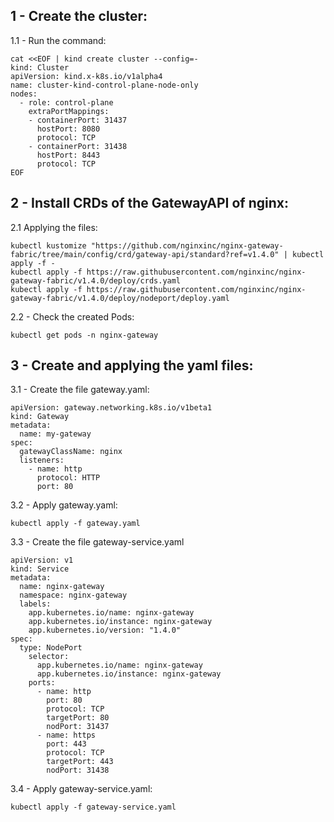 ## 1 - Create the cluster:
1.1 - Run the command:
```
cat <<EOF | kind create cluster --config=-
kind: Cluster
apiVersion: kind.x-k8s.io/v1alpha4
name: cluster-kind-control-plane-node-only
nodes:
  - role: control-plane
    extraPortMappings:
    - containerPort: 31437
      hostPort: 8080
      protocol: TCP
    - containerPort: 31438
      hostPort: 8443
      protocol: TCP
EOF
```
## 2 - Install CRDs of the GatewayAPI of nginx:
2.1 Applying the files:
```
kubectl kustomize "https://github.com/nginxinc/nginx-gateway-fabric/tree/main/config/crd/gateway-api/standard?ref=v1.4.0" | kubectl apply -f -
kubectl apply -f https://raw.githubusercontent.com/nginxinc/nginx-gateway-fabric/v1.4.0/deploy/crds.yaml
kubectl apply -f https://raw.githubusercontent.com/nginxinc/nginx-gateway-fabric/v1.4.0/deploy/nodeport/deploy.yaml
```
2.2 - Check the created Pods:
```
kubectl get pods -n nginx-gateway
```

## 3 - Create and applying the yaml files:
3.1 - Create the file gateway.yaml:
```
apiVersion: gateway.networking.k8s.io/v1beta1
kind: Gateway
metadata:
  name: my-gateway
spec:
  gatewayClassName: nginx
  listeners:
    - name: http
      protocol: HTTP
      port: 80
```
3.2 - Apply gateway.yaml:
```
kubectl apply -f gateway.yaml
``` 

3.3 - Create the file gateway-service.yaml
```
apiVersion: v1
kind: Service
metadata:
  name: nginx-gateway
  namespace: nginx-gateway
  labels:
    app.kubernetes.io/name: nginx-gateway
    app.kubernetes.io/instance: nginx-gateway
    app.kubernetes.io/version: "1.4.0"
spec:
  type: NodePort
    selector:
      app.kubernetes.io/name: nginx-gateway
      app.kubernetes.io/instance: nginx-gateway
    ports:
      - name: http
        port: 80
        protocol: TCP
        targetPort: 80
        nodPort: 31437
      - name: https
        port: 443
        protocol: TCP
        targetPort: 443
        nodPort: 31438
```

3.4 - Apply gateway-service.yaml:
```
kubectl apply -f gateway-service.yaml
``` 
